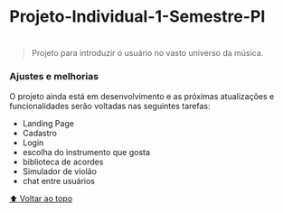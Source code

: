 # Projeto-Individual-1-Semestre-PI
#

<!---Esses são exemplos. Veja https://shields.io para outras pessoas ou para personalizar este conjunto de escudos. Você pode querer incluir dependências, status do projeto e informações de licença aqui--->

> Projeto para introduzir o usuário no vasto universo da música.
### Ajustes e melhorias

O projeto ainda está em desenvolvimento e as próximas atualizações e funcionalidades serão voltadas nas seguintes tarefas:

-  Landing Page
-  Cadastro
-  Login
-  escolha do instrumento que gosta
-  biblioteca de acordes
-  Simulador de violão
-  chat entre usuários
  <!-- -  ✔ -->

[⬆ Voltar ao topo](#Projeto-Individual-1-Semestre-PI)<br>

